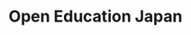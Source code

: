 ---
templateKey: index-page
title: Open Education Japan
image: /img/home-jumbotron.jpg
heading: Open Education Japan
subheading: We foster open education and open educational materials.
mainpitch:
  title: オープンエデュケーション・ジャパン（Open Education Japan）
description: >-
    オープンエデュケーション・ジャパン（Open Education Japan）は日本オープンコースウェアコンソーシアム（JOCW）を発展的に解消し、日本におけるオープンエデュケーションの推進およびオープン教育リソース（Open Educational Resoource: OER）の普及・促進に寄与することを目的に設立された団体です。大学や企業等で構成される会員団体の間でオープンエデュケーションに関する情報共有を図るほか、国際的なオープンエデュケーション普及団体であるOpen Education Globalとも連携しつつ、世界的なオープンエデュケーションの活動に参画しつつ、国内に向けた情報提供を行っています。オープンエデュケーション・ジャパンはOpen Education Globalの加盟団体です。
description: >-
  Open Education Japan (OE Japan) is an organization established to contribute to the promotion of open education and the dissemination and promotion of open educational resources (OER) in Japan by progressively dissolving the Japan Open Courseware Consortium (JOCW).  In addition to sharing information on open education among member organizations consisting of universities and companies, we participate in global open education activities in cooperation with Open Education Global, an international organization promoting open education, and provide information to the public in Japan.  OE Japan is a member of Open Education Global.
intro:
  blurbs:
    - image: /img/coffee.png
      text: >
        Open education is a philosophy about the way people should produce, share, and build on knowledge.
        Proponents of open education believe everyone in the world should have access to high-quality educational experiences and resources, and they work to eliminate barriers to this goal. Such barriers might include high monetary costs, outdated or obsolete materials, and legal mechanisms that prevent collaboration among scholars and educators.
        Promoting collaboration is central to open education. As the Open Education Consortium says: "sharing is probably the most basic characteristic of education: education is sharing knowledge, insights and information with others, upon which new knowledge, skills, ideas and understanding can be built.
    - image: /img/coffee-gear.png
      text: >
        Open educational resources (OERs) are learning materials that can be modified and enhanced because their creators have given others permission to do so. The individuals or organizations that create OERs—which can include materials like presentation slides, podcasts, syllabi, images, lesson plans, lecture videos, maps, worksheets, and even entire textbooks—waive some (if not all) of the copyright associated with their works, typically via legal tools like Creative Commons licenses, so others can freely access, reuse, translate, and modify them.
    - image: /img/tutorials.png
      text: >
        Applying open licenses to educational materials allows educators to collaborate when building materials specifically differentiated for their students. For example, a mathematics teacher might acquire openly-licensed word problems for her students, but re-write the exercises to include language that is more geographically specific or demographically relevant. In turn, she can share her modified problems with others who may wish to use them.
    - image: /img/meeting-space.png
      text: >
        Massive open online courses (MOOCs) are online courses accessible to anyone with a computer and access to the Internet. People call these courses "massive" because their enrollment is open to more students than traditional educational institutions might permit—meaning that hundreds (even thousands) of students might participate in a particular MOOC. Today, many colleges and universities have joined organizations committed to providing high-quality education through MOOCs.
  heading: What we offer
  description: >
    オープンエデュケーション・ジャパン（Open Education Japan）は日本オープンコースウェアコンソーシアム（JOCW）を発展的に解消し、日本におけるオープンエデュケーションの推進およびオープン教育リソース（Open Educational Resoource: OER）の普及・促進に寄与することを目的に設立された団体です。大学や企業等で構成される会員団体の間でオープンエデュケーションに関する情報共有を図るほか、国際的なオープンエデュケーション普及団体であるOpen Education Globalとも連携しつつ、世界的なオープンエデュケーションの活動に参画しつつ、国内に向けた情報提供を行っています。オープンエデュケーション・ジャパンはOpen Education Globalの加盟団体です。
main:
  heading: Great coffee with no compromises
  description: >
    We hold our coffee to the highest standards from the shrub to the cup.
    That’s why we’re meticulous and transparent about each step of the coffee’s
    journey. We personally visit each farm to make sure the conditions are
    optimal for the plants, farmers and the local environment.
  image1:
    alt: A close-up of a paper filter filled with ground coffee
    image: /img/products-grid3.jpg
  image2:
    alt: A green cup of a coffee on a wooden table
    image: /img/products-grid2.jpg
  image3:
    alt: Coffee beans
    image: /img/products-grid1.jpg
---